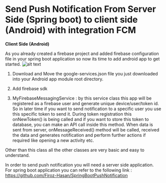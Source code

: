 # Send Push Notification From Server Side (Spring boot) to client side (Android) with integration FCM

<b> Client Side (Android) </b>


As you already created a firebase project and added firebase configuration file in
your spring boot application so now its time to add android app to get started.
 ![alt text](
  https://github.com/FirozHasan007/AndroidPushNotification/blob/master/androidfirebasecreate.PNG
  )
1) Download and Move the google-services.json file you just downloaded into your Android app module root directory.

2) Add firebase sdk

3) MyFirebaseMessagingService : by this service class this app will be registered as a 
firebase user and generate unique device/user/token id. So in later time if you want to 
send notification to a specific user you use this specific token to send it. During token 
registration this onNewToken() is being called and if you want to store this token to 
database, you can make an API call inside this method.
When data is sent from server, onMessageReceived() method will be called, 
received the data and generates notification and perform further actions if required 
like opening a new activity etc.

Other than this class all the other classes are very basic and easy to understand.


In order to send push notification you will need a server side application.
For spring boot application you can refer to the following link : https://github.com/Firoz-Hasan/SpringBootPushNotification

